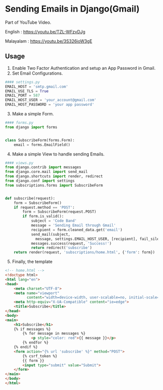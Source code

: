 # Sending Emails in Django(Gmail)

Part of YouTube Video.

English : https://youtu.be/TZL-WFzvDJg

Malayalam : https://youtu.be/3S326ioW3gE

## Usage

1) Enable Two Factor Authentication and setup an App Password in Gmail.
2) Set Email Configurations.

```python
#### settings.py
EMAIL_HOST = 'smtp.gmail.com'
EMAIL_USE_TLS = True
EMAIL_PORT = 587
EMAIL_HOST_USER = 'your_account@gmail.com'
EMAIL_HOST_PASSWORD = 'your app password'
```
3. Make a simple Form.
```python
#### forms.py
from django import forms


class SubscribeForm(forms.Form):
    email = forms.EmailField()
```
4. Make a simple View to handle sending Emails.
```python
#### views.py
from django.contrib import messages
from django.core.mail import send_mail
from django.shortcuts import render, redirect
from django.conf import settings
from subscriptions.forms import SubscribeForm


def subscribe(request):
    form = SubscribeForm()
    if request.method == 'POST':
        form = SubscribeForm(request.POST)
        if form.is_valid():
            subject = 'Code Band'
            message = 'Sending Email through Gmail'
            recipient = form.cleaned_data.get('email')
            send_mail(subject, 
              message, settings.EMAIL_HOST_USER, [recipient], fail_silently=False)
            messages.success(request, 'Success!')
            return redirect('subscribe')
    return render(request, 'subscriptions/home.html', {'form': form})
```

5. Finally, the template
```html
<!-- home.html -->
<!doctype html>
<html lang="en">
<head>
    <meta charset="UTF-8">
    <meta name="viewport"
          content="width=device-width, user-scalable=no, initial-scale=1.0, maximum-scale=1.0, minimum-scale=1.0">
    <meta http-equiv="X-UA-Compatible" content="ie=edge">
    <title>Subscribe</title>
</head>
<body>
<main>
    <h1>Subscribe</h1>
    {% if messages %}
        {% for message in messages %}
            <p style="color: red">{{ message }}</p>
        {% endfor %}
    {% endif %}
    <form action="{% url 'subscribe' %}" method="POST">
        {% csrf_token %}
        {{ form }}
        <input type="submit" value="Submit">
    </form>
</main>
</body>
</html>
```
